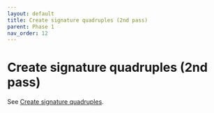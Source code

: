 ```yaml
---
layout: default
title: Create signature quadruples (2nd pass)
parent: Phase 1
nav_order: 12
---
```


# Create signature quadruples (2nd pass)

See [Create signature quadruples](./CreateSignatures.html).
